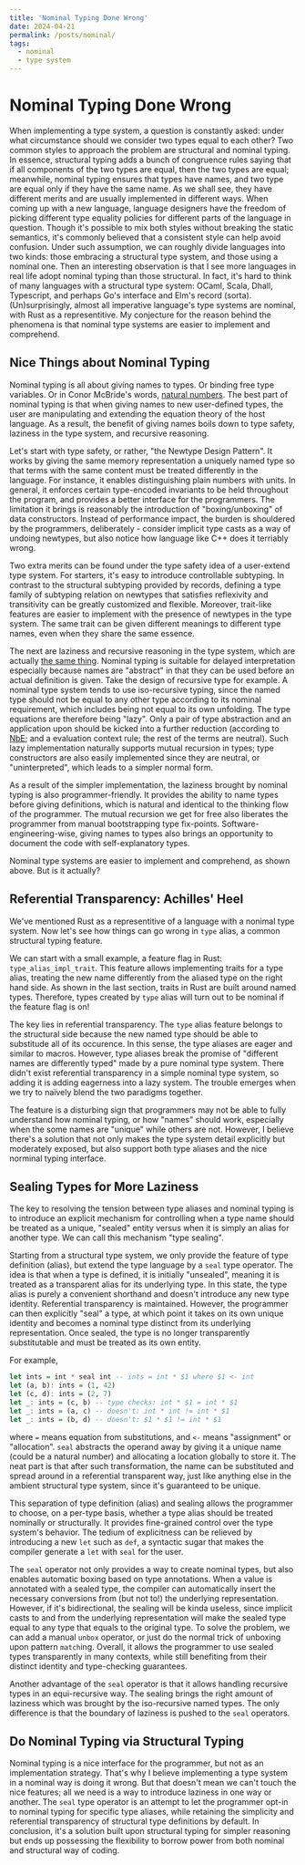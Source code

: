 ```yaml
---
title: 'Nominal Typing Done Wrong'
date: 2024-04-21
permalink: /posts/nominal/
tags:
  - nominal
  - type system
---
```


# Nominal Typing Done Wrong

When implementing a type system, a question is constantly asked: under what circumstance should we consider two types equal to each other? Two common styles to approach the problem are structural and nominal typing. In essence, structural typing adds a bunch of congruence rules saying that if all components of the two types are equal, then the two types are equal; meanwhile, nominal typing ensures that types have names, and two type are equal only if they have the same name. As we shall see, they have different merits and are usually implemented in different ways. When coming up with a new language, language designers have the freedom of picking different type equality policies for different parts of the language in question. Though it's possible to mix both styles without breaking the static semantics, it's commonly believed that a consistent style can help avoid confusion. Under such assumption, we can roughly divide languages into two kinds: those embracing a structural type system, and those using a nominal one. Then an interesting observation is that I see more languages in real life adopt nominal typing than those structural. In fact, it's hard to think of many languages with a structural type system: OCaml, Scala, Dhall, Typescript, and perhaps Go's interface and Elm's record (sorta). (Un)surprisingly, almost all imperative language's type systems are nominal, with Rust as a representitive. My conjecture for the reason behind the phenomena is that nominal type systems are easier to implement and comprehend.

## Nice Things about Nominal Typing

Nominal typing is all about giving names to types. Or binding free type variables. Or in Conor McBride's words, [natural numbers](https://dl.acm.org/doi/10.1145/1017472.1017477). The best part of nominal typing is that when giving names to new user-defined types, the user are manipulating and extending the equation theory of the host language. As a result, the benefit of giving names boils down to type safety, laziness in the type system, and recursive reasoning.

Let's start with type safety, or rather, "the Newtype Design Pattern". It works by giving the same memory representation a uniquely named type so that terms with the same content must be treated differently in the language. For instance, it enables distinguishing plain numbers with units. In general, it enforces certain type-encoded invariants to be held throughout the program, and provides a better interface for the programmers. The limitation it brings is reasonably the introduction of "boxing/unboxing" of data constructors. Instead of performance impact, the burden is shouldered by the programmers, deliberately - consider implicit type casts as a way of undoing newtypes, but also notice how language like C++ does it terriably wrong.

Two extra merits can be found under the type safety idea of a user-extend type system. For starters, it's easy to introduce controllable subtyping. In contrast to the structural subtyping provided by records, defining a type family of subtyping relation on newtypes that satisfies reflexivity and transitivity can be greatly customized and flexible. Moreover, trait-like features are easier to implement with the presence of newtypes in the type system. The same trait can be given different meanings to different type names, even when they share the same essence.

The next are laziness and recursive reasoning in the type system, which are actually [the same thing](https://dl.acm.org/doi/10.1145/3607853). Nominal typing is suitable for delayed interpretation especially because names are "abstract" in that they can be used before an actual definition is given. Take the design of recursive type for example. A nominal type system tends to use iso-recursive typing, since the named type should not be equal to any other type according to its nominal requirement, which includes being not equal to its own unfolding. The type equations are therefore being "lazy". Only a pair of type abstraction and an application upon should be kicked into a further reduction (according to [NbE](https://www.cse.chalmers.se/~abela/habil.pdf); and a evaluation context rule; the rest of the terms are neutral). Such lazy implementation naturally supports mutual recursion in types; type constructors are also easily implemented since they are neutral, or "uninterpreted", which leads to a simpler normal form.

As a result of the simpler implementation, the laziness brought by nominal typing is also programmer-friendly. It provides the ability to name types before giving definitions, which is natural and identical to the thinking flow of the programmer. The mutual recursion we get for free also liberates the programmer from manual bootstrapping type fix-points. Software-engineering-wise, giving names to types also brings an opportunity to document the code with self-explanatory types.

Nominal type systems are easier to implement and comprehend, as shown above. But is it actually?

## Referential Transparency: Achilles' Heel

We've mentioned Rust as a representitive of a language with a nonimal type system. Now let's see how things can go wrong in `type` alias, a common structural typing feature.

We can start with a small example, a feature flag in Rust: `type_alias_impl_trait`. This feature allows implementing traits for a type alias, treating the new name differently from the aliased type on the right hand side. As shown in the last section, traits in Rust are built around named types. Therefore, types created by `type` alias will turn out to be nominal if the feature flag is on! 

The key lies in referential transparency. The `type` alias feature belongs to the structural side because the new named type should be able to substitude all of its occurence. In this sense, the type aliases are eager and similar to macros. However, type aliases break the promise of "different names are differently typed" made by a pure nominal type system. There didn't exist referential transparency in a simple nominal type system, so adding it is adding eagerness into a lazy system. The trouble emerges when we try to naïvely blend the two paradigms together.

The feature is a disturbing sign that programmers may not be able to fully understand how nominal typing, or how "names" should work, especially when the some names are "unique" while others are not. However, I believe there's a solution that not only makes the type system detail explicitly but moderately exposed, but also support both type aliases and the nice norminal typing interface.

## Sealing Types for More Laziness

The key to resolving the tension between type aliases and nominal typing is to introduce an explicit mechanism for controlling when a type name should be treated as a unique, "sealed" entity versus when it is simply an alias for another type. We can call this mechanism "type sealing".

Starting from a structural type system, we only provide the feature of type definition (alias), but extend the type language by a `seal` type operator. The idea is that when a type is defined, it is initially "unsealed", meaning it is treated as a transparent alias for its underlying type. In this state, the type alias is purely a convenient shorthand and doesn't introduce any new type identity. Referential transparency is maintained. However, the programmer can then explicitly "seal" a type, at which point it takes on its own unique identity and becomes a nominal type distinct from its underlying representation. Once sealed, the type is no longer transparently substitutable and must be treated as its own entity.

For example,

```Haskell
let ints = int * seal int -- ints = int * $1 where $1 <- int
let (a, b): ints = (1, 42)
let (c, d): ints = (2, 7)
let _: ints = (c, b) -- type checks: int * $1 = int * $1
let _: ints = (a, c) -- doesn't: int * int != int * $1
let _: ints = (b, d) -- doesn't: $1 * $1 != int * $1
```

where `=` means equation from substitutions, and `<-` means "assignment" or "allocation". `seal` abstracts the operand away by giving it a unique name (could be a natural number) and allocating a location globally to store it. The neat part is that after such transformation, the name can be substituted and spread around in a referential transparent way, just like anything else in the ambient structural type system, since it's guaranteed to be unique.

This separation of type definition (alias) and sealing allows the programmer to choose, on a per-type basis, whether a type alias should be treated nominally or structurally. It provides fine-grained control over the type system's behavior. The tedium of explicitness can be relieved by introducing a new `let` such as `def`, a syntactic sugar that makes the compiler generate a `let` with `seal` for the user.

The `seal` operator not only provides a way to create nominal types, but also enables automatic boxing based on type annotations. When a value is annotated with a sealed type, the compiler can automatically insert the necessary conversions from (but not to!) the underlying representation. However, if it's bidirectional, the sealing will be kinda useless, since implicit casts to and from the underlying representation will make the sealed type equal to any type that equals to the original type. To solve the problem, we can add a manual `unbox` operator, or just do the normal trick of unboxing upon pattern `match`ing. Overall, it allows the programmer to use sealed types transparently in many contexts, while still benefiting from their distinct identity and type-checking guarantees.

Another advantage of the `seal` operator is that it allows handling recursive types in an equi-recursive way. The sealing brings the right amount of laziness which was brought by the iso-recursive named types. The only difference is that the boundary of laziness is pushed to the `seal` operators.

## Do Nominal Typing via Structural Typing

Nominal typing is a nice interface for the programmer, but not as an implementation strategy. That's why I believe implementing a type system in a nominal way is doing it wrong. But that doesn't mean we can't touch the nice features; all we need is a way to introduce laziness in one way or another. The `seal` type operator is an attempt to let the programmer opt-in to nominal typing for specific type aliases, while retaining the simplicity and referential transparency of structural type definitions by default. In conclusion, it's a solution built upon structural typing for simpler reasoning but ends up possessing the flexibility to borrow power from both nominal and structural way of coding.


